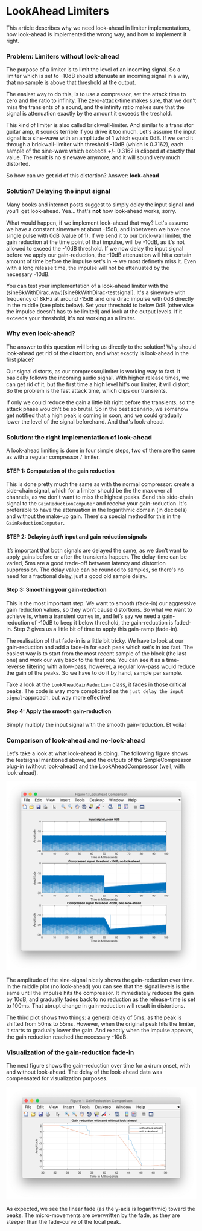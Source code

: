 # LookAhead Limiters

This article describes why we need look-ahead in limiter implementations, how look-ahead is implemented the wrong way, and how to implement it right.

### Problem: Limiters without look-ahead
The purpose of a limiter is to limit the level of an incoming signal. So a limiter which is set to -10dB should attenuate an incoming signal in a way, that no sample is above that threshold at the output. 

The easiest way to do this, is to use a compressor, set the attack time to zero and the ratio to infinity. The zero-attack-time makes sure, that we don't miss the transients of a sound, and the infinity ratio makes sure that the signal is attenuation exactly by the amount it exceeds the treshold.

This kind of limiter is also called brickwall-limiter. And similar to a transistor guitar amp, it sounds terrible if you drive it too much. Let's assume the input signal is a sine-wave with an amplitude of 1 which equals 0dB. If we send it through a brickwall-limiter with threshold -10dB (which is 0.3162), each sample of the sine-wave which exceeds +/- 0.3162 is clipped at exactly that value. The result is no sinewave anymore, and it will sound very much distorted. 

So how can we get rid of this distortion? Answer: **look-ahead**

### Solution? Delaying the input signal
Many books and internet posts suggest to simply delay the input signal and you'll get look-ahead. Yea... that's **not** how look-ahead works, sorry.

What would happen, if we implement look-ahead that way? Let's assume we have a constant sinewave at about -15dB, and inbetween we have one single pulse with 0dB (value of 1). If we send it to our brick-wall limiter, the gain reduction at the time point of that impulse, will be -10dB, as it's not allowed to exceed the -10dB threshold. If we now delay the input signal before we apply our gain-reduction, the -10dB attenuation will hit a certain amount of time before the impulse set's in -> we most definetly miss it. Even with a long release time, the impulse will not be attenuated by the necessary -10dB. 

You can test your implementation of a look-ahead limiter with the (sine8kWithDirac.wav)[sine8kWithDirac-testsignal]. It's a sinewave with frequency of 8kHz at around -15dB and one dirac impulse with 0dB directly in the middle (see plots below). Set your threshold to below 0dB (otherwise the impulse doesn't has to be limited) and look at the output levels. If it exceeds your threshold, it's not working as a limiter. 

### Why even look-ahead?
The answer to this question will bring us directly to the solution! Why should look-ahead get rid of the distortion, and what exactly is look-ahead in the first place?

Our signal distorts, as our compressor/limiter is working way to fast. It basically follows the incoming audio signal. With higher release times, we can get rid of it, but the first time a high level hit's our limiter, it will distort. So the problem is the fast attack time, which clips our transients. 

If only we could reduce the gain a little bit right before the transients, so the attack phase wouldn't be so brutal. So in the best scenario, we somehow get notified that a high peak is coming in soon, and we could gradually lower the level of the signal beforehand. And that's look-ahead.

### Solution: the right implementation of look-ahead
A look-ahead limiting is done in four simple steps, two of them are the same as with a regular compressor / limiter.

#### STEP 1: Computation of the gain reduction
This is done pretty much the same as with the normal compressor: create a side-chain signal, which for a limiter should be the the max over all channels, as we don't want to miss the highest peaks. Send this side-chain signal to the `GainReductionComputer` and receive your gain-reduction. It's preferable to have the attenuation in the logarithmic domain (in decibels) and without the make-up gain. There's a special method for this in the `GainReductionComputer`. 

#### STEP 2: Delaying *both* input and gain reduction signals
It’s important that both signals are delayed the same, as we don’t want to apply gains before or after the transients happen. The delay-time can be varied, 5ms are a good trade-off between latency and distortion suppression. The delay value can be rounded to samples, so there's no need for a fractional delay, just a good old sample delay. 

#### Step 3: Smoothing your gain-reduction
This is the most important step. We want to smooth (fade-in) our aggressive gain reduction values, so they won’t cause distortions. So what we want to achieve is, when a transient comes in, and let’s say we need a gain-reduction of -10dB to keep it below threshold, the gain-reduction is faded-in. Step 2 gives us a little bit of time to apply this gain-ramp (fade-in). 

The realisation of that fade-in is a little bit tricky.  We have to look at our gain-reduction and add a fade-in for each peak which set's in too fast. The easiest way is to start from the most recent sample of the block (the last one) and work our way back to the first one. You can see it as a time-reverse filtering with a low-pass, however, a regular low-pass would reduce the gain of the peaks. So we have to do it by hand, sample per sample.

Take a look at the `LookAheadGainReduction` class, it fades in those critical peaks. The code is way more complicated as the `just delay the input signal`-approach, but way more effective!

#### Step 4: Apply the smooth gain-reduction
Simply multiply the input signal with the smooth gain-reduction. Et voila! 


### Comparison of look-ahead and no-look-ahead
Let's take a look at what look-ahead is doing. The following figure shows the testsignal mentioned above, and the outputs of the SimpleCompressor plug-in (without look-ahead) and the LookAheadCompressor (well, with look-ahead). 

![Compressor Comparison](LookaheadComparison.png)

The amplitude of the sine-signal nicely shows the gain-reduction over time. In the middle plot (no look-ahead) you can see that the signal levels is the same until the impulse hits the compressor. It immediately reduces the gain by 10dB, and gradually fades back to no reduction as the release-time is set to 100ms. That abrupt change in gain-reduction will result in distortions.

The third plot shows two things: a general delay of 5ms, as the peak is shifted from 50ms to 55ms. However, when the original peak hits the limiter, it starts to gradually lower the gain. And exactly when the impulse appears, the gain reduction reached the necessary -10dB.


### Visualization of the gain-reduction fade-in
The next figure shows the gain-reduction over time for a drum onset, with and without look-ahead. The delay of the look-ahead data was compensated for visualization purposes. 

![Gain-reduction comparison](gainReduction.png)

As expected, we see the linear fade (as the y-axis is logarithmic) toward the peaks. The micro-movements are overwritten by the fade, as they are steeper than the fade-curve of the local peak.




